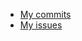 - [My commits](https://github.com/zuri-training/Team_26_Repo-Proj_Price_Compare/issues/12)
- [My issues](https://github.com/zuri-training/Team_26_Repo-Proj_Price_Compare/issues/11)
